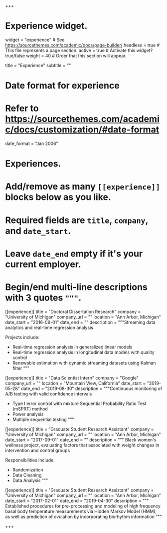 +++
# Experience widget.
widget = "experience"  # See https://sourcethemes.com/academic/docs/page-builder/
headless = true  # This file represents a page section.
active = true  # Activate this widget? true/false
weight = 40  # Order that this section will appear.

title = "Experience"
subtitle = ""

# Date format for experience
#   Refer to https://sourcethemes.com/academic/docs/customization/#date-format
date_format = "Jan 2006"

# Experiences.
#   Add/remove as many `[[experience]]` blocks below as you like.
#   Required fields are `title`, `company`, and `date_start`.
#   Leave `date_end` empty if it's your current employer.
#   Begin/end multi-line descriptions with 3 quotes `"""`.

[[experience]]
  title = "Doctoral Dissertation Research"
  company = "University of Michigan"
  company_url = ""
  location = "Ann Arbor, Michigan"
  date_start = "2016-09-01"
  date_end = ""
  description = """Streaming data analytics and real-time regression analysis
 
  Projects include:
  
  * Real-time regression analysis in generalized linear models
  * Real-time regression analysis in longitudinal data models with quality control
  * Renewable estimation with dynamic streaming datasets using Kalman filter
  """


[[experience]]
  title = "Data Scientist Intern"
  company = "Google"
  company_url = ""
  location = "Mountain View, California"
  date_start = "2019-05-28"
  date_end = "2019-08-30"
  description = """Continuous monitoring of A/B testing with valid confidence intervals
  
  * Type I error control with mixture Sequential Probability Ratio Test (mSPRT) method
  * Power analysis
  * Multiple sequential testing
  """

[[experience]]
  title = "Graduate Student Research Assistant"
  company = "University of Michigan"
  company_url = ""
  location = "Ann Arbor, Michigan"
  date_start = "2017-09-01"
  date_end = ""
  description = """ Black women's wellness project, evaluating factors that associated with weight changes
  in intervention and control groups
  
  Responsibilities include:
  
  * Randomization
  * Data Cleaning
  * Data Analysis
  """

[[experience]]
  title = "Graduate Student Research Assistant"
  company = "University of Michigan"
  company_url = ""
  location = "Ann Arbor, Michigan"
  date_start = "2017-02-01"
  date_end = "2019-04-30"
  description = """
  Established procedures for pre-processing and modeling of high frequency
  basal body temperature measurements via Hidden Markov Model (HMM), as well as
  prediction of ovulation by incorporating biorhythm information
  """

+++

